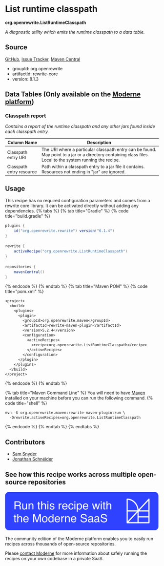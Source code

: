 # List runtime classpath

**org.openrewrite.ListRuntimeClasspath**

_A diagnostic utility which emits the runtime classpath to a data table._

## Source

[GitHub](https://github.com/openrewrite/rewrite/blob/main/rewrite-core/src/main/java/org/openrewrite/ListRuntimeClasspath.java), [Issue Tracker](https://github.com/openrewrite/rewrite/issues), [Maven Central](https://central.sonatype.com/artifact/org.openrewrite/rewrite-core/8.1.3/jar)

* groupId: org.openrewrite
* artifactId: rewrite-core
* version: 8.1.3

## Data Tables (Only available on the [Moderne platform](https://app.moderne.io/))

### Classpath report

_Contains a report of the runtime classpath and any other jars found inside each classpath entry._

| Column Name | Description |
| ----------- | ----------- |
| Classpath entry URI | The URI where a particular classpath entry can be found. May point to a jar or a directory containing class files. Local to the system running the recipe. |
| Classpath entry resource | Path within a classpath entry to a jar file it contains. Resources not ending in "jar" are ignored. |


## Usage

This recipe has no required configuration parameters and comes from a rewrite core library. It can be activated directly without adding any dependencies.
{% tabs %}
{% tab title="Gradle" %}
{% code title="build.gradle" %}
```groovy
plugins {
    id("org.openrewrite.rewrite") version("6.1.4")
}

rewrite {
    activeRecipe("org.openrewrite.ListRuntimeClasspath")
}

repositories {
    mavenCentral()
}

```
{% endcode %}
{% endtab %}
{% tab title="Maven POM" %}
{% code title="pom.xml" %}
```markup
<project>
  <build>
    <plugins>
      <plugin>
        <groupId>org.openrewrite.maven</groupId>
        <artifactId>rewrite-maven-plugin</artifactId>
        <version>5.2.4</version>
        <configuration>
          <activeRecipes>
            <recipe>org.openrewrite.ListRuntimeClasspath</recipe>
          </activeRecipes>
        </configuration>
      </plugin>
    </plugins>
  </build>
</project>
```
{% endcode %}
{% endtab %}

{% tab title="Maven Command Line" %}
You will need to have [Maven](https://maven.apache.org/download.cgi) installed on your machine before you can run the following command.
{% code title="shell" %}
```shell
mvn -U org.openrewrite.maven:rewrite-maven-plugin:run \
  -Drewrite.activeRecipes=org.openrewrite.ListRuntimeClasspath
```
{% endcode %}
{% endtab %}
{% endtabs %}

## Contributors
* [Sam Snyder](sam@moderne.io)
* [Jonathan Schnéider](jkschneider@gmail.com)


## See how this recipe works across multiple open-source repositories

[![Moderne Link Image](/.gitbook/assets/ModerneRecipeButton.png)](https://app.moderne.io/recipes/org.openrewrite.ListRuntimeClasspath)

The community edition of the Moderne platform enables you to easily run recipes across thousands of open-source repositories.

Please [contact Moderne](https://moderne.io/product) for more information about safely running the recipes on your own codebase in a private SaaS.
